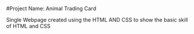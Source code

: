#Project Name: Animal Trading Card 

Single Webpage created using the HTML AND CSS to show the basic skill of HTML and CSS
